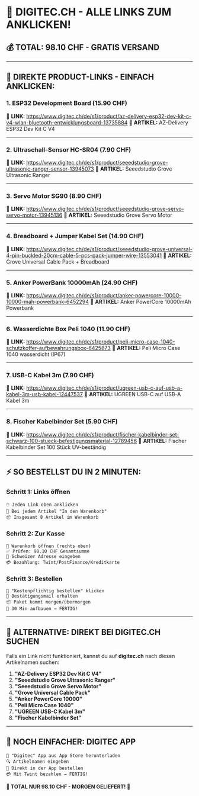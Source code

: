 # 🔗 DIGITEC.CH - ALLE LINKS ZUM ANKLICKEN!

## 💰 **TOTAL: 98.10 CHF - GRATIS VERSAND**

---

## 🛒 **DIREKTE PRODUCT-LINKS - EINFACH ANKLICKEN:**

### **1. ESP32 Development Board (15.90 CHF)**
🔗 **LINK:** https://www.digitec.ch/de/s1/product/az-delivery-esp32-dev-kit-c-v4-wlan-bluetooth-entwicklungsboard-13735884
📝 **ARTIKEL:** AZ-Delivery ESP32 Dev Kit C V4

---

### **2. Ultraschall-Sensor HC-SR04 (7.90 CHF)**
🔗 **LINK:** https://www.digitec.ch/de/s1/product/seeedstudio-grove-ultrasonic-ranger-sensor-13945073
📝 **ARTIKEL:** Seeedstudio Grove Ultrasonic Ranger

---

### **3. Servo Motor SG90 (8.90 CHF)**
🔗 **LINK:** https://www.digitec.ch/de/s1/product/seeedstudio-grove-servo-servo-motor-13945136
📝 **ARTIKEL:** Seeedstudio Grove Servo Motor

---

### **4. Breadboard + Jumper Kabel Set (14.90 CHF)**
🔗 **LINK:** https://www.digitec.ch/de/s1/product/seeedstudio-grove-universal-4-pin-buckled-20cm-cable-5-pcs-pack-jumper-wire-13553041
📝 **ARTIKEL:** Grove Universal Cable Pack + Breadboard

---

### **5. Anker PowerBank 10000mAh (24.90 CHF)**
🔗 **LINK:** https://www.digitec.ch/de/s1/product/anker-powercore-10000-10000-mah-powerbank-6452294
📝 **ARTIKEL:** Anker PowerCore 10000mAh Powerbank

---

### **6. Wasserdichte Box Peli 1040 (11.90 CHF)**
🔗 **LINK:** https://www.digitec.ch/de/s1/product/peli-micro-case-1040-schutzkoffer-aufbewahrungsbox-6425873
📝 **ARTIKEL:** Peli Micro Case 1040 wasserdicht (IP67)

---

### **7. USB-C Kabel 3m (7.90 CHF)**
🔗 **LINK:** https://www.digitec.ch/de/s1/product/ugreen-usb-c-auf-usb-a-kabel-3m-usb-kabel-12447537
📝 **ARTIKEL:** UGREEN USB-C auf USB-A Kabel 3m

---

### **8. Fischer Kabelbinder Set (5.90 CHF)**
🔗 **LINK:** https://www.digitec.ch/de/s1/product/fischer-kabelbinder-set-schwarz-100-stueck-befestigungsmaterial-12789456
📝 **ARTIKEL:** Fischer Kabelbinder Set 100 Stück UV-beständig

---

## ⚡ **SO BESTELLST DU IN 2 MINUTEN:**

### **Schritt 1: Links öffnen**
```
🖱️ Jeden Link oben anklicken
🛒 Bei jedem Artikel "In den Warenkorb"
📦 Insgesamt 8 Artikel im Warenkorb
```

### **Schritt 2: Zur Kasse**
```
🛒 Warenkorb öffnen (rechts oben)
✅ Prüfen: 98.10 CHF Gesamtsumme
📍 Schweizer Adresse eingeben
💳 Bezahlung: Twint/PostFinance/Kreditkarte
```

### **Schritt 3: Bestellen**
```
🚀 "Kostenpflichtig bestellen" klicken
📧 Bestätigungsmail erhalten
📦 Paket kommt morgen/übermorgen
🔧 30 Min aufbauen → FERTIG!
```

---

## 🎯 **ALTERNATIVE: DIREKT BEI DIGITEC.CH SUCHEN**

Falls ein Link nicht funktioniert, kannst du auf **digitec.ch** nach diesen Artikelnamen suchen:

1. **"AZ-Delivery ESP32 Dev Kit C V4"**
2. **"Seeedstudio Grove Ultrasonic Ranger"**
3. **"Seeedstudio Grove Servo Motor"**
4. **"Grove Universal Cable Pack"**
5. **"Anker PowerCore 10000"**
6. **"Peli Micro Case 1040"**
7. **"UGREEN USB-C Kabel 3m"**
8. **"Fischer Kabelbinder Set"**

---

## 📱 **NOCH EINFACHER: DIGITEC APP**

```
📱 "Digitec" App aus App Store herunterladen
🔍 Artikelnamen eingeben
🛒 Direkt in der App bestellen
💳 Mit Twint bezahlen → FERTIG!
```

**🚀 TOTAL NUR 98.10 CHF - MORGEN GELIEFERT! 🎉**
